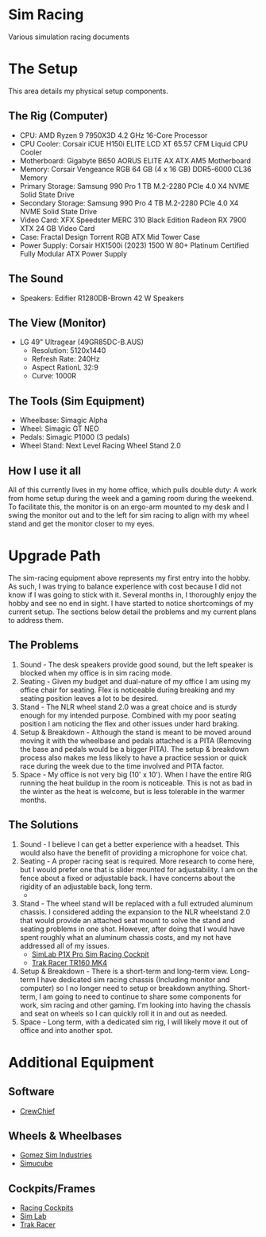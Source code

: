 # Sim Racing
Various simulation racing documents

# The Setup
This area details my physical setup components.

## The Rig (Computer)
- CPU: AMD Ryzen 9 7950X3D 4.2 GHz 16-Core Processor
- CPU Cooler: Corsair iCUE H150i ELITE LCD XT 65.57 CFM Liquid CPU Cooler
- Motherboard: Gigabyte B650 AORUS ELITE AX ATX AM5 Motherboard
- Memory: Corsair Vengeance RGB 64 GB (4 x 16 GB) DDR5-6000 CL36 Memory
- Primary Storage: Samsung 990 Pro 1 TB M.2-2280 PCIe 4.0 X4 NVME Solid State Drive
- Secondary Storage: Samsung 990 Pro 4 TB M.2-2280 PCIe 4.0 X4 NVME Solid State Drive
- Video Card: XFX Speedster MERC 310 Black Edition Radeon RX 7900 XTX 24 GB Video Card
- Case: Fractal Design Torrent RGB ATX Mid Tower Case
- Power Supply: Corsair HX1500i (2023) 1500 W 80+ Platinum Certified Fully Modular ATX Power Supply

## The Sound
- Speakers: Edifier R1280DB-Brown 42 W Speakers

## The View (Monitor)
- LG 49" Ultragear (49GR85DC-B.AUS)
    - Resolution: 5120x1440
    - Refresh Rate: 240Hz
    - Aspect RationL 32:9
    - Curve: 1000R

## The Tools (Sim Equipment)
- Wheelbase: Simagic Alpha
- Wheel: Simagic GT NEO
- Pedals: Simagic P1000 (3 pedals)
- Wheel Stand: Next Level Racing Wheel Stand 2.0

## How I use it all
All of this currently lives in my home office, which pulls double duty: A work from home setup during the week and a gaming room during the weekend. To facilitate this, the monitor is on an ergo-arm mounted to my desk and I swing the monitor out and to the left for sim racing to align with my wheel stand and get the monitor closer to my eyes. 

# Upgrade Path
The sim-racing equipment above represents my first entry into the hobby. As such, I was trying to balance experience with cost because I did not know if I was going to stick with it. Several months in, I thoroughly enjoy the hobby and see no end in sight. I have started to notice shortcomings of my current setup. The sections below detail the problems and my current plans to address them.

## The Problems
1. Sound - The desk speakers provide good sound, but the left speaker is blocked when my office is in sim racing mode.
2. Seating - Given my budget and dual-nature of my office I am using my office chair for seating. Flex is noticeable during breaking and my seating position leaves a lot to be desired.
3. Stand - The NLR wheel stand 2.0 was a great choice and is sturdy enough for my intended purpose. Combined with my poor seating position I am noticing the flex and other issues under hard braking.
4. Setup & Breakdown - Although the stand is meant to be moved around moving it with the wheelbase and pedals attached is a PITA (Removing the base and pedals would be a bigger PITA). The setup & breakdown process also makes me less likely to have a practice session or quick race during the week due to the time involved and PITA factor.
5. Space - My office is not very big (10' x 10'). When I have the entire RIG running the heat buildup in the room is noticeable. This is not as bad in the winter as the heat is welcome, but is less tolerable in the warmer months.

## The Solutions
1. Sound - I believe I can get a better experience with a headset. This would also have the benefit of providing a microphone for voice chat.
2. Seating - A proper racing seat is required. More research to come here, but I would prefer one that is slider mounted for adjustability. I am on the fence about a fixed or adjustable back. I have concerns about the rigidity of an adjustable back, long term.
    - []()
3. Stand - The wheel stand will be replaced with a full extruded aluminum chassis. I considered adding the expansion to the NLR wheelstand 2.0 that would provide an attached seat mount to solve the stand and seating problems in one shot. However, after doing that I would have spent roughly what an aluminum chassis costs, and my not have addressed all of my issues.
    - [SimLab P1X Pro Sim Racing Cockpit](https://sim-lab.eu/en-us/products/p1x-pro-sim-racing-cockpit-int?variant=48606213144925)
    - [Trak Racer TR160 MK4](https://trakracer.com/collections/simulators/products/tr160-mk4-racing-simulator)
4. Setup & Breakdown - There is a short-term and long-term view. Long-term I have dedicated sim racing chassis (Including monitor and computer) so I no longer need to setup or breakdown anything. Short-term, I am going to need to continue to share some components for work, sim racing and other gaming. I'm looking into having the chassis and seat on wheels so I can quickly roll it in and out as needed.
5. Space - Long term, with a dedicated sim rig, I will likely move it out of office and into another spot. 

# Additional Equipment
## Software
- [CrewChief](https://thecrewchief.org/)
## Wheels & Wheelbases
- [Gomez Sim Industries](https://gomezsimindustries.com/)
- [Simucube](https://simucube.com)

## Cockpits/Frames
- [Racing Cockpits](https://racingcockpits.com/collections/cockpit-frames)
- [Sim Lab](https://sim-lab.eu)
- [Trak Racer](https://trakracer.com/)